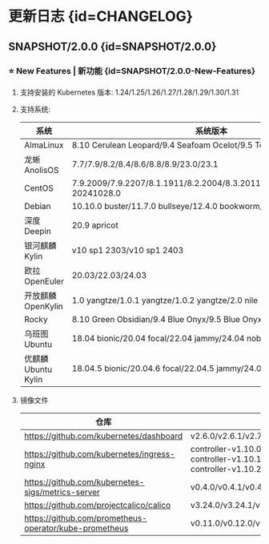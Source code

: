 # 更新日志 {id=CHANGELOG}

## SNAPSHOT/2.0.0 {id=SNAPSHOT/2.0.0}

### ⭐ New Features | 新功能 {id=SNAPSHOT/2.0.0-New-Features}

1. 支持安装的 Kubernetes 版本: 1.24/1.25/1.26/1.27/1.28/1.29/1.30/1.31
2. 支持系统:
    
    | 系统               | 系统版本                                                                        |
    |------------------|-----------------------------------------------------------------------------|
    | AlmaLinux        | 8.10 Cerulean Leopard/9.4 Seafoam Ocelot/9.5 Teal Serval                    |
    | 龙蜥 AnolisOS      | 7.7/7.9/8.2/8.4/8.6/8.8/8.9/23.0/23.1                                       |
    | CentOS           | 7.9.2009/7.9.2207/8.1.1911/8.2.2004/8.3.2011/8.4.2105/8.5.2111/9-20241028.0 |
    | Debian           | 10.10.0 buster/11.7.0 bullseye/12.4.0 bookworm/12.7.0 bookworm              |
    | 深度 Deepin        | 20.9 apricot                                                                |
    | 银河麒麟 Kylin       | v10 sp1 2303/v10 sp1 2403                                                   |
    | 欧拉 OpenEuler     | 20.03/22.03/24.03                                                           |
    | 开放麒麟 OpenKylin   | 1.0 yangtze/1.0.1 yangtze/1.0.2 yangtze/2.0 nile                            |
    | Rocky            | 8.10 Green Obsidian/9.4 Blue Onyx/9.5 Blue Onyx                             |
    | 乌班图 Ubuntu       | 18.04 bionic/20.04 focal/22.04 jammy/24.04 noble                            |
    | 优麒麟 Ubuntu Kylin | 18.04.5 bionic/20.04.6 focal/22.04.5 jammy/24.04.1 noble                    |

3. 镜像文件

    | 仓库                                                     | 版本                                                                                                                                                                                                                                                                                                                                                                                                                                                                                                                                                                                                          |
    |--------------------------------------------------------|-------------------------------------------------------------------------------------------------------------------------------------------------------------------------------------------------------------------------------------------------------------------------------------------------------------------------------------------------------------------------------------------------------------------------------------------------------------------------------------------------------------------------------------------------------------------------------------------------------------|
    | https://github.com/kubernetes/dashboard                | v2.6.0/v2.6.1/v2.7.0                                                                                                                                                                                                                                                                                                                                                                                                                                                                                                                                                                                        |
    | https://github.com/kubernetes/ingress-nginx            | controller-v1.10.0/controller-v1.10.3/controller-v1.11.0/controller-v1.11.3/controller-v1.5.1/controller-v1.6.1/controller-v1.6.4/controller-v1.8.0/controller-v1.8.4/controller-v1.9.1/controller-v1.9.5 controller-v1.10.1/controller-v1.10.4/controller-v1.11.1/controller-v1.3.1/ controller-v1.5.2/controller-v1.6.2/controller-v1.7.0/controller-v1.8.1/controller-v1.8.5/controller-v1.9.3/controller-v1.9.6 controller-v1.10.2/controller-v1.10.5/controller-v1.11.2/controller-v1.4.0/ controller-v1.6.0/controller-v1.6.3/controller-v1.7.1/controller-v1.8.2/controller-v1.9.0/controller-v1.9.4 |
    | https://github.com/kubernetes-sigs/metrics-server      | v0.4.0/v0.4.1/v0.4.2/v0.4.3/v0.4.4/v0.4.5/v0.5.0/v0.5.1/v0.5.2/v0.6.0/v0.6.1/v0.6.2/v0.6.3/v0.6.4/v0.7.0/v0.7.1/v0.7.2                                                                                                                                                                                                                                                                                                                                                                                                                                                                                      |
    | https://github.com/projectcalico/calico                | v3.24.0/v3.24.1/v3.24.2/v3.24.3/v3.24.4/v3.24.5/v3.24.6/v3.25.0/v3.25.1/v3.25.2/v3.26.0/v3.26.1/v3.26.2/v3.26.3/v3.26.4/v3.26.5/v3.27.0/v3.27.1/v3.27.2/v3.27.3/v3.27.4/v3.28.0/v3.28.1/v3.28.2/v3.29.0                                                                                                                                                                                                                                                                                                                                                                                                     |
    | https://github.com/prometheus-operator/kube-prometheus | v0.11.0/v0.12.0/v0.13.0/v0.14.0                                                                                                                                                                                                                                                                                                                                                                                                                                                                                                                                                                             |
